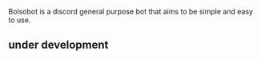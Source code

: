 Bolsobot is a discord general purpose bot that aims to be simple and easy to use. 
## under development